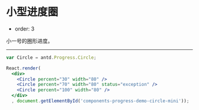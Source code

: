 # 小型进度圈

- order: 3

小一号的圈形进度。

---

````jsx
var Circle = antd.Progress.Circle;

React.render(
  <div>
    <Circle percent="30" width="80" />
    <Circle percent="70" width="80" status="exception" />
    <Circle percent="100" width="80" />
  </div>
  , document.getElementById('components-progress-demo-circle-mini'));
````

<style>
.ant-progress-circle-wrap,
.ant-progress-line-wrap {
  margin-right: 15px;
  margin-bottom: 15px;
}
</style>
